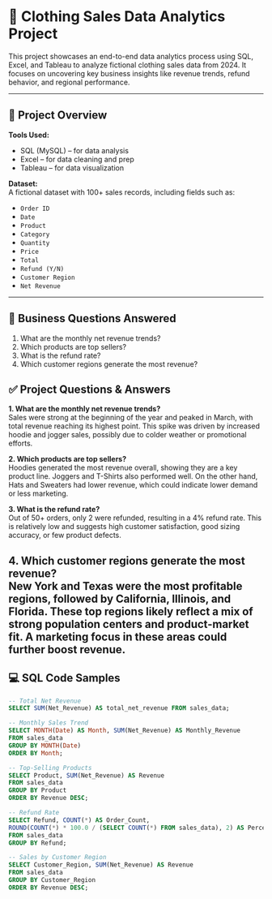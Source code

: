 # 🧵 Clothing Sales Data Analytics Project

This project showcases an end-to-end data analytics process using SQL, Excel, and Tableau to analyze fictional clothing sales data from 2024. It focuses on uncovering key business insights like revenue trends, refund behavior, and regional performance.

---

## 📁 Project Overview

**Tools Used:**  
- SQL (MySQL) – for data analysis  
- Excel – for data cleaning and prep  
- Tableau – for data visualization  

**Dataset:**  
A fictional dataset with 100+ sales records, including fields such as:
- `Order ID`
- `Date`
- `Product`
- `Category`
- `Quantity`
- `Price`
- `Total`
- `Refund (Y/N)`
- `Customer Region`
- `Net Revenue`

---

## 🧪 Business Questions Answered

1. What are the monthly net revenue trends?
2. Which products are top sellers?
3. What is the refund rate?
4. Which customer regions generate the most revenue?

## ✅ Project Questions & Answers

**1. What are the monthly net revenue trends?**  
Sales were strong at the beginning of the year and peaked in March, with total revenue reaching its highest point. This spike was driven by increased hoodie and jogger sales, possibly due to colder weather or promotional efforts.

**2. Which products are top sellers?**  
Hoodies generated the most revenue overall, showing they are a key product line. Joggers and T-Shirts also performed well. On the other hand, Hats and Sweaters had lower revenue, which could indicate lower demand or less marketing.

**3. What is the refund rate?**  
Out of 50+ orders, only 2 were refunded, resulting in a 4% refund rate. This is relatively low and suggests high customer satisfaction, good sizing accuracy, or few product defects.

**4. Which customer regions generate the most revenue?**  
New York and Texas were the most profitable regions, followed by California, Illinois, and Florida. These top regions likely reflect a mix of strong population centers and product-market fit. A marketing focus in these areas could further boost revenue.
---

## 💻 SQL Code Samples

```sql
-- Total Net Revenue
SELECT SUM(Net_Revenue) AS total_net_revenue FROM sales_data;

-- Monthly Sales Trend
SELECT MONTH(Date) AS Month, SUM(Net_Revenue) AS Monthly_Revenue
FROM sales_data
GROUP BY MONTH(Date)
ORDER BY Month;

-- Top-Selling Products
SELECT Product, SUM(Net_Revenue) AS Revenue
FROM sales_data
GROUP BY Product
ORDER BY Revenue DESC;

-- Refund Rate
SELECT Refund, COUNT(*) AS Order_Count,
ROUND(COUNT(*) * 100.0 / (SELECT COUNT(*) FROM sales_data), 2) AS Percentage
FROM sales_data
GROUP BY Refund;

-- Sales by Customer Region
SELECT Customer_Region, SUM(Net_Revenue) AS Revenue
FROM sales_data
GROUP BY Customer_Region
ORDER BY Revenue DESC;
